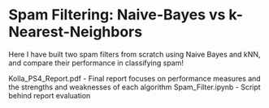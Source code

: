 # Spam Filtering: Naive-Bayes vs k-Nearest-Neighbors

Here I have built two spam filters from scratch using Naive Bayes and kNN, and compare their performance in classifying spam!

Kolla_PS4_Report.pdf - Final report focuses on performance measures and the strengths and weaknesses of each algorithm 
Spam_Filter.ipynb - Script behind report evaluation
